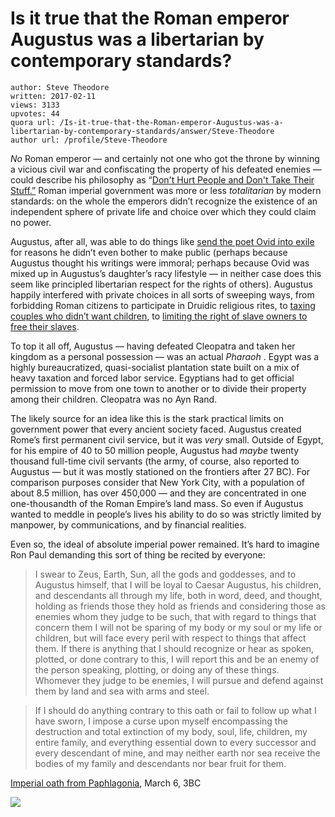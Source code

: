 # Is it true that the Roman emperor Augustus was a libertarian by contemporary standards?

	author: Steve Theodore
	written: 2017-02-11
	views: 3133
	upvotes: 44
	quora url: /Is-it-true-that-the-Roman-emperor-Augustus-was-a-libertarian-by-contemporary-standards/answer/Steve-Theodore
	author url: /profile/Steve-Theodore


_No_ Roman emperor — and certainly not one who got the throne by winning a vicious civil war and confiscating the property of his defeated enemies — could describe his philosophy as “[Don't Hurt People and Don't Take Their Stuff.”](http://amzn.to/2lD2Zyp) Roman imperial government was more or less _totalitarian_  by modern standards: on the whole the emperors didn’t recognize the existence of an independent sphere of private life and choice over which they could claim no power.

Augustus, after all, was able to do things like [send the poet Ovid into exile](https://en.wikipedia.org/wiki/Exile_of_Ovid) for reasons he didn’t even bother to make public (perhaps because Augustus thought his writings were immoral; perhaps because Ovid was mixed up in Augustus’s daughter’s racy lifestyle — in neither case does this seem like principled libertarian respect for the rights of others). Augustus happily interfered with private choices in all sorts of sweeping ways, from forbidding Roman citizens to participate in Druidic religious rites, to [taxing couples who didn’t want children](http://www.stoa.org/diotima/anthology/wlgr/wlgr-romanlegal120.shtml), to [limiting the right of slave owners to free their slaves](https://en.wikipedia.org/wiki/Lex_Fufia_Caninia).

To top it all off, Augustus — having defeated Cleopatra and taken her kingdom as a personal possession — was an actual _Pharaoh_ . Egypt was a highly bureaucratized, quasi-socialist plantation state built on a mix of heavy taxation and forced labor service. Egyptians had to get official permission to move from one town to another or to divide their property among their children. Cleopatra was no Ayn Rand.

The likely source for an idea like this is the stark practical limits on government power that every ancient society faced. Augustus created Rome’s first permanent civil service, but it was _very_ small. Outside of Egypt, for his empire of 40 to 50 million people, Augustus had _maybe_ twenty thousand full-time civil servants (the army, of course, also reported to Augustus — but it was mostly stationed on the frontiers after 27 BC). For comparison purposes consider that New York City, with a population of about 8.5 million, has over 450,000 — and they are concentrated in one one-thousandth of the Roman Empire’s land mass. So even if Augustus wanted to meddle in people’s lives his ability to do so was strictly limited by manpower, by communications, and by financial realities.

Even so, the ideal of absolute imperial power remained. It’s hard to imagine Ron Paul demanding this sort of thing be recited by everyone:

> I swear to Zeus, Earth, Sun, all the gods and goddesses, and to Augustus himself, that I will be loyal to Caesar Augustus, his children, and descendants all through my life, both in word, deed, and thought, holding as friends those they hold as friends and considering those as enemies whom they judge to be such, that with regard to things that concern them I will not be sparing of my body or my soul or my life or children, but will face every peril with respect to things that affect them. If there is anything that I should recognize or hear as spoken, plotted, or done contrary to this, I will report this and be an enemy of the person speaking, plotting, or doing any of these things. Whomever they judge to be enemies, I will pursue and defend against them by land and sea with arms and steel.

> If I should do anything contrary to this oath or fail to follow up what I have sworn, I impose a curse upon myself encompassing the destruction and total extinction of my body, soul, life, children, my entire family, and everything essential down to every successor and every descendant of mine, and may neither earth nor sea receive the bodies of my family and descendants nor bear fruit for them.

[Imperial oath from Paphlagonia](https://romanvoices.wikispaces.com/Oath+of+allegiance), March 6, 3BC

![](https://qph.fs.quoracdn.net/main-qimg-1e14eec98d29c5674b7094d126afdd21-c)

